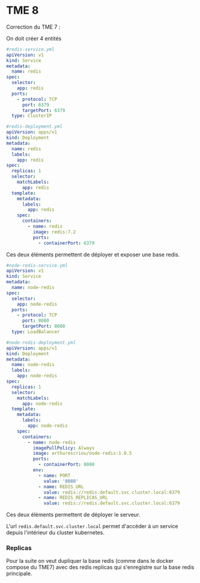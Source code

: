 # TME 8

Correction du TME 7 :

On doit créer 4 entités

```yaml
#redis-service.yml
apiVersion: v1
kind: Service
metadata:
  name: redis
spec:
  selector:
    app: redis
  ports:
    - protocol: TCP
      port: 6379
      targetPort: 6379
  type: ClusterIP
```

```yaml
#redis-deployment.yml
apiVersion: apps/v1
kind: Deployment
metadata:
  name: redis
  labels:
    app: redis
spec:
  replicas: 1
  selector:
    matchLabels:
      app: redis
  template:
    metadata:
      labels:
        app: redis
    spec:
      containers:
        - name: redis
          image: redis:7.2
          ports:
            - containerPort: 6379
```

Ces deux éléments permettent de déployer et exposer une base redis.

```yaml
#node-redis-service.yml
apiVersion: v1
kind: Service
metadata:
  name: node-redis
spec:
  selector:
    app: node-redis
  ports:
    - protocol: TCP
      port: 8080
      targetPort: 8080
  type: LoadBalancer
```

```yaml
#node-redis-deployment.yml
apiVersion: apps/v1
kind: Deployment
metadata:
  name: node-redis
  labels:
    app: node-redis
spec:
  replicas: 1
  selector:
    matchLabels:
      app: node-redis
  template:
    metadata:
      labels:
        app: node-redis
    spec:
      containers:
        - name: node-redis
          imagePullPolicy: Always
          image: arthurescriou/node-redis:1.0.5
          ports:
            - containerPort: 8080
          env:
            - name: PORT
              value: '8080'
            - name: REDIS_URL
              value: redis://redis.default.svc.cluster.local:6379
            - name: REDIS_REPLICAS_URL
              value: redis://redis.default.svc.cluster.local:6379
```

Ces deux éléments permettent de déployer le serveur.

L'url `redis.default.svc.cluster.local` permet d'accéder à un service depuis l'intérieur du cluster kubernetes.

### Replicas

Pour la suite on veut dupliquer la base redis (comme dans le docker compose du TME7) avec des redis replicas qui s'enregistre sur la base redis principale.
